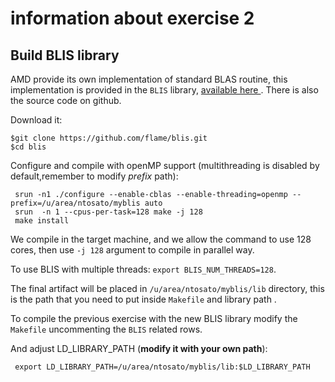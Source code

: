 # information about exercise 2

## Build BLIS library 


AMD provide its own implementation of standard BLAS routine, this implementation is provided in the `BLIS` library, <a href="https://developer.amd.com/amd-aocl/blas-library/"> available here </a>.
There is also the source code on github.

Download it:
```
$git clone https://github.com/flame/blis.git
$cd blis
```

Configure and compile with openMP support (multithreading is disabled by default,remember to modify *prefix* path):
```
 srun -n1 ./configure --enable-cblas --enable-threading=openmp --prefix=/u/area/ntosato/myblis auto
 srun  -n 1 --cpus-per-task=128 make -j 128
 make install
```

We compile in the target machine, and we allow the command to use 128 cores, then use `-j 128` argument to compile in parallel way.

To use BLIS with multiple threads:
`export BLIS_NUM_THREADS=128`.

The final artifact will be placed in `/u/area/ntosato/myblis/lib` directory, this is the path that you need to put inside `Makefile` and library path .

To compile the previous exercise with the new BLIS library modify the `Makefile` uncommenting the `BLIS` related rows. 

And adjust LD_LIBRARY_PATH (**modify it with your own path**):
```
 export LD_LIBRARY_PATH=/u/area/ntosato/myblis/lib:$LD_LIBRARY_PATH
```

